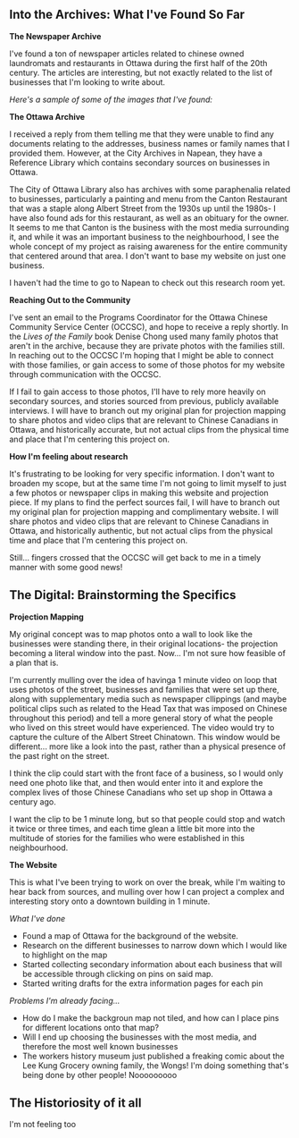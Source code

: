 ## Into the Archives: What I've Found So Far ##
**The Newspaper Archive**

I've found a ton of newspaper articles related to chinese owned laundromats and restaurants in Ottawa during the first half of the 20th century. The articles are interesting, but not exactly related to the list of businesses that I'm looking to write about. 

_Here's a sample of some of the images that I've found:_

**The Ottawa Archive**

I received a reply from them telling me that they were unable to find any documents relating to the addresses, business names or family names that I provided them. However, at the City Archives in Napean, they have a Reference Library which contains secondary sources on businesses in Ottawa.

The City of Ottawa Library also has archives with some paraphenalia related to businesses, particularly a painting and menu from the Canton Restaurant that was a staple along Albert Street from the 1930s up until the 1980s- I have also found ads for this restaurant, as well as an obituary for the owner. It seems to me that Canton is the business with the most media surrounding it, and while it was an important business to the neighbourhood, I see the whole concept of my project as raising awareness for the entire community that centered around that area. I don't want to base my website on just one business.

I haven't had the time to go to Napean to check out this research room yet.

**Reaching Out to the Community**

I've sent an email to the Programs Coordinator for the Ottawa Chinese Community Service Center (OCCSC), and hope to receive a reply shortly. In the *Lives of the Family* book Denise Chong used many family photos that aren't in the archive, because they are private photos with the families still. In reaching out to the OCCSC I'm hoping that I might be able to connect with those families, or gain access to some of those photos for my website through communication with the OCCSC.

If I fail to gain access to those photos, I'll have to rely more heavily on secondary sources, and stories sourced from previous, publicly available interviews. I will have to branch out my original plan for projection mapping to share photos and video clips that are relevant to Chinese Canadians in Ottawa, and historically accurate, but not actual clips from the physical time and place that I'm centering this project on.

**How I'm feeling about research**

It's frustrating to be looking for very specific information. I don't want to broaden my scope, but at the same time I'm not going to limit myself to just a few photos or newspaper clips in making this website and projection piece. If my plans to find the perfect sources fail, I will have to branch out my original plan for projection mapping and complimentary website. I will  share photos and video clips that are relevant to Chinese Canadians in Ottawa, and historically authentic, but not actual clips from the physical time and place that I'm centering this project on. 

Still... fingers crossed that the OCCSC will get back to me in a timely manner with some good news!

## The Digital: Brainstorming the Specifics ##
**Projection Mapping**

My original concept was to map photos onto a wall to look like the businesses were standing there, in their original locations- the projection becoming a literal window into the past. Now... I'm not sure how feasible of a plan that is.

I'm currently mulling over the idea of havinga 1 minute video on loop that uses photos of the street, businesses and families that were set up there, along with supplementary media such as newspaper cllippings (and maybe political clips such as related to the Head Tax that was imposed on Chinese throughout this period) and tell a more general story of what the people who lived on this street would have experienced. The video would try to capture the culture of the Albert Street Chinatown. This window would be different... more like a look into the past, rather than a physical presence of the past right on the street. 

I think the clip could start with the front face of a business, so I would only need one photo like that, and then would enter into it and explore the complex lives of those Chinese Canadians who set up shop in Ottawa a century ago.

I want the clip to be 1 minute long, but so that people could stop and watch it twice or three times, and each time glean a little bit more into the multitude of stories for the families who were established in this neighbourhood.

**The Website**

This is what I've been trying to work on over the break, while I'm waiting to hear back from sources, and mulling over how I can project a complex and interesting story onto a downtown building in 1 minute.

_What I've done_
- Found a map of Ottawa for the background of the website.
- Research on the different businesses to narrow down which I would like to highlight on the map
- Started collecting secondary information about each business that will be accessible through clicking on pins on said map.
- Started writing drafts for the extra information pages for each pin

_Problems I'm already facing..._
- How do I make the backgroun map not tiled, and how can I place pins for different locations onto that map?
- Will I end up choosing the businesses with the most media, and therefore the most well known businesses
- The workers history museum just published a freaking comic about the Lee Kung Grocery owning family, the Wongs! I'm doing something that's being done by other people! Nooooooooo

## The Historiosity of it all ##
I'm not feeling too 


